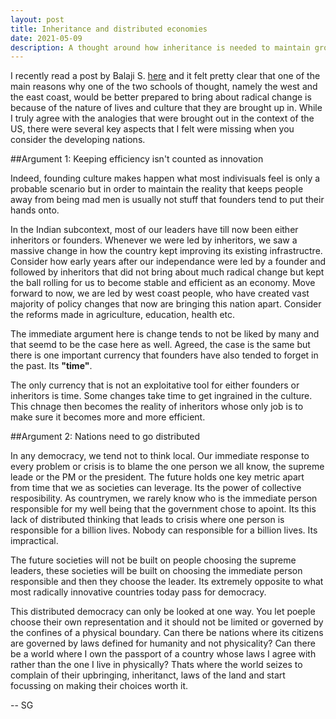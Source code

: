 ```yaml
---
layout: post
title: Inheritance and distributed economies
date: 2021-05-09
description: A thought around how inheritance is needed to maintain growth and the future of countries
---
```


I recently read a post by Balaji S. [here](https://1729.com/founding-vs-inheriting/) and it felt pretty clear that one of the main reasons why one of the two schools of thought, namely the west and the east coast, would be better prepared to bring about radical change is because of the nature of lives and culture that they are brought up in. While I truly agree with the analogies that were brought out in the context of the US, there were several key aspects that I felt were missing when you consider the developing nations.

##Argument 1: Keeping efficiency isn't counted as innovation

Indeed, founding culture makes happen what most indivisuals feel is only a probable scenario but in order to maintain the reality that keeps people away from being mad men is usually not stuff that founders tend to put their hands onto.

In the Indian subcontext, most of our leaders have till now been either inheritors or founders. Whenever we were led by inheritors, we saw a massive change in how the country kept improving its existing infrastructre. Consider how early years after our independance were led by a founder and followed by inheritors that did not bring about much radical change but kept the ball rolling for us to become stable and efficient as an economy. Move forward to now, we are led by west coast people, who have created vast majority of policy changes that now are bringing this nation apart. Consider the reforms made in agriculture, education, health etc.

The immediate argument here is change tends to not be liked by many and that seemd to be the case here as well. Agreed, the case is the same but there is one important currency that founders have also tended to forget in the past. Its **"time"**.

The only currency that is not an exploitative tool for either founders or inheritors is time. Some changes take time to get ingrained in the culture. This chnage then becomes the reality of inheritors whose only job is to make sure it becomes more and more efficient. 


##Argument 2: Nations need to go distributed

In any democracy, we tend not to think local. Our immediate response to every problem or crisis is to blame the one person we all know, the supreme leade or the PM or the president. The future holds one key metric apart from time that we as societies can leverage. Its the power of collective resposibility. As countrymen, we rarely know who is the immediate person responsible for my well being that the government chose to apoint. Its this lack of distributed thinking that leads to crisis where one person is responsible for a billion lives. Nobody can responsible for a billion lives. Its impractical. 

The future societies will not be built on people choosing the supreme leaders, these societies will be built on choosing the immediate person responsible and then they choose the leader. Its extremely opposite to what most radically innovative countries today pass for democracy. 

This distributed democracy can only be looked at one way. You let poeple choose their own representation and it should not be limited or governed by the confines of a physical boundary. Can there be nations where its citizens are governed by laws defined for humanity and not physicality? Can there be a world where I own the passport of a country whose laws I agree with rather than the one I live in physically? Thats where the world seizes to complain of their upbringing, inheritanct, laws of the land and start focussing on making their choices worth it. 

-- SG
